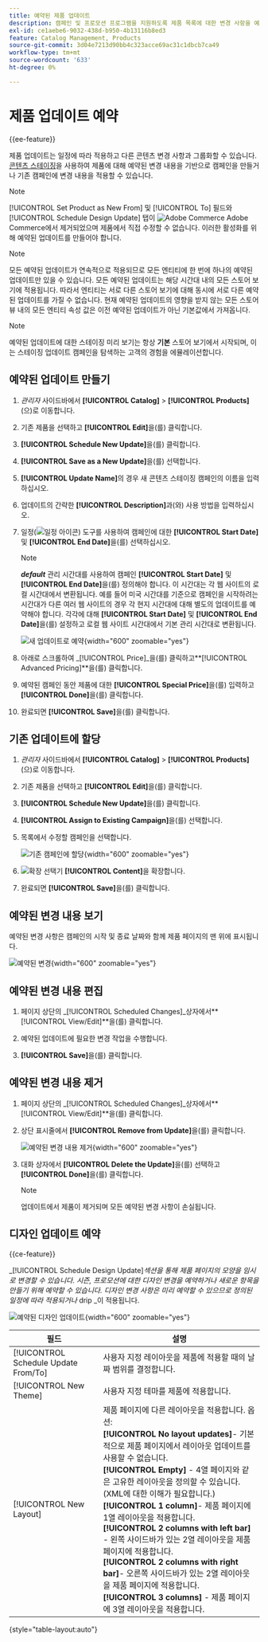 ```yaml
---
title: 예약된 제품 업데이트
description: 캠페인 및 프로모션 프로그램을 지원하도록 제품 목록에 대한 변경 사항을 예약하는 방법을 알아봅니다.
exl-id: ce1aebe6-9032-438d-b950-4b13116b8ed3
feature: Catalog Management, Products
source-git-commit: 3d04e7213d90bb4c323acce69ac31c1dbcb7ca49
workflow-type: tm+mt
source-wordcount: '633'
ht-degree: 0%

---
```


# 제품 업데이트 예약

{{ee-feature}}

제품 업데이트는 일정에 따라 적용하고 다른 콘텐츠 변경 사항과 그룹화할 수 있습니다. [콘텐츠 스테이징](../content-design/content-staging.md)을 사용하여 제품에 대해 예약된 변경 내용을 기반으로 캠페인을 만들거나 기존 캠페인에 변경 내용을 적용할 수 있습니다.

>[!NOTE]
>
>[!UICONTROL Set Product as New From] 및 [!UICONTROL To] 필드와 [!UICONTROL Schedule Design Update] 탭이 ![Adobe Commerce](../assets/adobe-logo.svg) Adobe Commerce에서 제거되었으며 제품에서 직접 수정할 수 없습니다. 이러한 활성화를 위해 예약된 업데이트를 만들어야 합니다.

>[!NOTE]
>
>모든 예약된 업데이트가 연속적으로 적용되므로 모든 엔티티에 한 번에 하나의 예약된 업데이트만 있을 수 있습니다. 모든 예약된 업데이트는 해당 시간대 내의 모든 스토어 보기에 적용됩니다. 따라서 엔티티는 서로 다른 스토어 보기에 대해 동시에 서로 다른 예약된 업데이트를 가질 수 없습니다. 현재 예약된 업데이트의 영향을 받지 않는 모든 스토어 뷰 내의 모든 엔티티 속성 값은 이전 예약된 업데이트가 아닌 기본값에서 가져옵니다.

>[!NOTE]
>
>예약된 업데이트에 대한 스테이징 미리 보기는 항상 **기본** 스토어 보기에서 시작되며, 이는 스테이징 업데이트 캠페인을 탐색하는 고객의 경험을 에뮬레이션합니다.

## 예약된 업데이트 만들기

1. _관리자_ 사이드바에서 **[!UICONTROL Catalog]** > **[!UICONTROL Products]**(으)로 이동합니다.

1. 기존 제품을 선택하고 **[!UICONTROL Edit]**&#x200B;을(를) 클릭합니다.

1. **[!UICONTROL Schedule New Update]**&#x200B;을(를) 클릭합니다.

1. **[!UICONTROL Save as a New Update]**&#x200B;을(를) 선택합니다.

1. **[!UICONTROL Update Name]**&#x200B;의 경우 새 콘텐츠 스테이징 캠페인의 이름을 입력하십시오.

1. 업데이트의 간략한 **[!UICONTROL Description]**&#x200B;과(와) 사용 방법을 입력하십시오.

1. 일정(![일정 아이콘](../assets/icon-calendar.png)) 도구를 사용하여 캠페인에 대한 **[!UICONTROL Start Date]** 및 **[!UICONTROL End Date]**&#x200B;을(를) 선택하십시오.

   >[!NOTE]
   >
   >**_default_** 관리 시간대를 사용하여 캠페인 **[!UICONTROL Start Date]** 및 **[!UICONTROL End Date]**&#x200B;을(를) 정의해야 합니다. 이 시간대는 각 웹 사이트의 로컬 시간대에서 변환됩니다. 예를 들어 미국 시간대를 기준으로 캠페인을 시작하려는 시간대가 다른 여러 웹 사이트의 경우 각 현지 시간대에 대해 별도의 업데이트를 예약해야 합니다. 각각에 대해 **[!UICONTROL Start Date]** 및 **[!UICONTROL End Date]**&#x200B;을(를) 설정하고 로컬 웹 사이트 시간대에서 기본 관리 시간대로 변환됩니다.

   ![새 업데이트로 예약](./assets/product-schedule-as-new.png){width="600" zoomable="yes"}

1. 아래로 스크롤하여 _[!UICONTROL Price]_을(를) 클릭하고&#x200B;**[!UICONTROL Advanced Pricing]**을(를) 클릭합니다.

1. 예약된 캠페인 동안 제품에 대한 **[!UICONTROL Special Price]**&#x200B;을(를) 입력하고 **[!UICONTROL Done]**&#x200B;을(를) 클릭합니다.

1. 완료되면 **[!UICONTROL Save]**&#x200B;을(를) 클릭합니다.

## 기존 업데이트에 할당

1. _관리자_ 사이드바에서 **[!UICONTROL Catalog]** > **[!UICONTROL Products]**(으)로 이동합니다.

1. 기존 제품을 선택하고 **[!UICONTROL Edit]**&#x200B;을(를) 클릭합니다.

1. **[!UICONTROL Schedule New Update]**&#x200B;을(를) 클릭합니다.

1. **[!UICONTROL Assign to Existing Campaign]**&#x200B;을(를) 선택합니다.

1. 목록에서 수정할 캠페인을 선택합니다.

   ![기존 캠페인에 할당](./assets/scheduled-changes-assign-to-existing-campaign.png){width="600" zoomable="yes"}

1. ![확장 선택기](../assets/icon-display-expand.png) **[!UICONTROL Content]**&#x200B;을 확장합니다.

1. 완료되면 **[!UICONTROL Save]**&#x200B;을(를) 클릭합니다.

## 예약된 변경 내용 보기

예약된 변경 사항은 캠페인의 시작 및 종료 날짜와 함께 제품 페이지의 맨 위에 표시됩니다.

![예약된 변경](./assets/view-product-scheduled-changes.png){width="600" zoomable="yes"}

## 예약된 변경 내용 편집

1. 페이지 상단의 _[!UICONTROL Scheduled Changes]_상자에서&#x200B;**[!UICONTROL View/Edit]**을(를) 클릭합니다.

1. 예약된 업데이트에 필요한 변경 작업을 수행합니다.

1. **[!UICONTROL Save]**&#x200B;을(를) 클릭합니다.

## 예약된 변경 내용 제거

1. 페이지 상단의 _[!UICONTROL Scheduled Changes]_상자에서&#x200B;**[!UICONTROL View/Edit]**을(를) 클릭합니다.

1. 상단 표시줄에서 **[!UICONTROL Remove from Update]**&#x200B;을(를) 클릭합니다.

   ![예약된 변경 내용 제거](./assets/remove-product-scheduled-changes.png){width="600" zoomable="yes"}

1. 대화 상자에서 **[!UICONTROL Delete the Update]**&#x200B;을(를) 선택하고 **[!UICONTROL Done]**&#x200B;을(를) 클릭합니다.

   >[!NOTE]
   >
   >업데이트에서 제품이 제거되며 모든 예약된 변경 사항이 손실됩니다.

## 디자인 업데이트 예약

{{ce-feature}}

_[!UICONTROL Schedule Design Update]_섹션을 통해 제품 페이지의 모양을 임시로 변경할 수 있습니다. 시즌, 프로모션에 대한 디자인 변경을 예약하거나 새로운 항목을 만들기 위해 예약할 수 있습니다. 디자인 변경 사항은 미리 예약할 수 있으므로 정의된 일정에 따라 적용되거나_ drip _이 적용됩니다.

![예약된 디자인 업데이트](./assets/product-design-update-scheduled-ce.png){width="600" zoomable="yes"}


| 필드 | 설명 |
|--- |--- |
| [!UICONTROL Schedule Update From/To] | 사용자 지정 레이아웃을 제품에 적용할 때의 날짜 범위를 결정합니다. |
| [!UICONTROL New Theme] | 사용자 지정 테마를 제품에 적용합니다. |
| [!UICONTROL New Layout] | 제품 페이지에 다른 레이아웃을 적용합니다. 옵션: <br/>**[!UICONTROL No layout updates]**- 기본적으로 제품 페이지에서 레이아웃 업데이트를 사용할 수 없습니다.<br/>**[!UICONTROL Empty]** - 4열 페이지와 같은 고유한 레이아웃을 정의할 수 있습니다. (XML에 대한 이해가 필요합니다.) <br/>**[!UICONTROL 1 column]**- 제품 페이지에 1열 레이아웃을 적용합니다.<br/>**[!UICONTROL 2 columns with left bar]** - 왼쪽 사이드바가 있는 2열 레이아웃을 제품 페이지에 적용합니다. <br/>**[!UICONTROL 2 columns with right bar]**- 오른쪽 사이드바가 있는 2열 레이아웃을 제품 페이지에 적용합니다.<br/>**[!UICONTROL 3 columns]** - 제품 페이지에 3열 레이아웃을 적용합니다. |

{style="table-layout:auto"}
